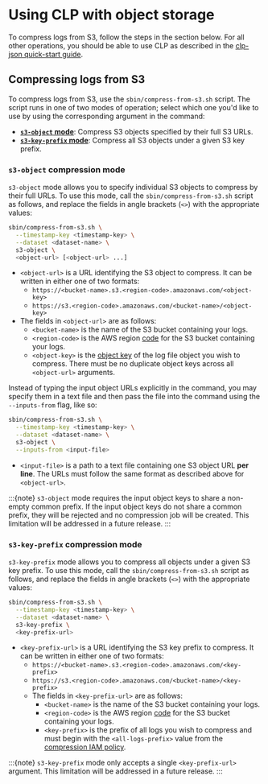 # Using CLP with object storage

To compress logs from S3, follow the steps in the section below. For all other operations, you
should be able to use CLP as described in the [clp-json quick-start guide](../quick-start/clp-json).

## Compressing logs from S3

To compress logs from S3, use the `sbin/compress-from-s3.sh` script. The script runs in one of two
modes of operation; select which one you'd like to use by using the corresponding argument in the
command:

* [**`s3-object` mode**](#s3-object-compression-mode): Compress S3 objects specified by their full
  S3 URLs.
* [**`s3-key-prefix` mode**](#s3-key-prefix-compression-mode): Compress all S3 objects under a given
  S3 key prefix.

### `s3-object` compression mode

`s3-object` mode allows you to specify individual S3 objects to compress by their full URLs. To
use this mode, call the `sbin/compress-from-s3.sh` script as follows, and replace the fields in
angle brackets (`<>`) with the appropriate values:

```bash
sbin/compress-from-s3.sh \
  --timestamp-key <timestamp-key> \
  --dataset <dataset-name> \
  s3-object \
  <object-url> [<object-url> ...]
```

* `<object-url>` is a URL identifying the S3 object to compress. It can be written in either one of
  two formats:
  * `https://<bucket-name>.s3.<region-code>.amazonaws.com/<object-key>`
  * `https://s3.<region-code>.amazonaws.com/<bucket-name>/<object-key>`
* The fields in `<object-url>` are as follows:
  * `<bucket-name>` is the name of the S3 bucket containing your logs.
  * `<region-code>` is the AWS region [code][aws-region-codes] for the S3 bucket containing your
    logs.
  * `<object-key>` is the [object key][aws-s3-object-key] of the log file object you wish to
    compress. There must be no duplicate object keys across all `<object-url>` arguments.

Instead of typing the input object URLs explicitly in the command, you may specify them in a text
file and then pass the file into the command using the `--inputs-from` flag, like so:

```bash
sbin/compress-from-s3.sh \
  --timestamp-key <timestamp-key> \
  --dataset <dataset-name> \
  s3-object \
  --inputs-from <input-file>
```

* `<input-file>` is a path to a text file containing one S3 object URL **per line**. The URLs must
  follow the same format as described above for `<object-url>`.


:::{note}
`s3-object` mode requires the input object keys to share a non-empty common prefix. If the input
object keys do not share a common prefix, they will be rejected and no compression job will be
created. This limitation will be addressed in a future release.
:::

### `s3-key-prefix` compression mode

`s3-key-prefix` mode allows you to compress all objects under a given S3 key prefix. To use this
mode, call the `sbin/compress-from-s3.sh` script as follows, and replace the fields in angle
brackets (`<>`) with the appropriate values:

```bash
sbin/compress-from-s3.sh \
  --timestamp-key <timestamp-key> \
  --dataset <dataset-name> \
  s3-key-prefix \
  <key-prefix-url>
```

* `<key-prefix-url>` is a URL identifying the S3 key prefix to compress. It can be written in either
  one of two formats:
  * `https://<bucket-name>.s3.<region-code>.amazonaws.com/<key-prefix>`
  * `https://s3.<region-code>.amazonaws.com/<bucket-name>/<key-prefix>`
  * The fields in `<key-prefix-url>` are as follows:
    * `<bucket-name>` is the name of the S3 bucket containing your logs.
    * `<region-code>` is the AWS region [code][aws-region-codes] for the S3 bucket containing your
      logs.
    * `<key-prefix>` is the prefix of all logs you wish to compress and must begin with the
      `<all-logs-prefix>` value from the [compression IAM policy][compression-iam-policy].

:::{note}
`s3-key-prefix` mode only accepts a single `<key-prefix-url>` argument. This limitation will be
addressed in a future release.
:::

[add-iam-policy]: https://docs.aws.amazon.com/IAM/latest/UserGuide/access_policies_manage-attach-detach.html#embed-inline-policy-console
[aws-s3-object-key]: https://docs.aws.amazon.com/AmazonS3/latest/userguide/object-keys.html
[aws-region-codes]: https://docs.aws.amazon.com/AmazonRDS/latest/UserGuide/Concepts.RegionsAndAvailabilityZones.html#Concepts.RegionsAndAvailabilityZones.Availability
[compression-iam-policy]: ./object-storage-config.md#configuration-for-compression
